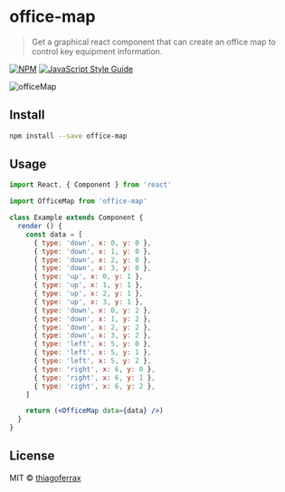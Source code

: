 # office-map

> Get a graphical react component that can create an office map to control key equipment information.

[![NPM](https://img.shields.io/npm/v/office-map.svg)](https://www.npmjs.com/package/office-map) [![JavaScript Style Guide](https://img.shields.io/badge/code_style-standard-brightgreen.svg)](https://standardjs.com)

![officeMap](https://user-images.githubusercontent.com/43149895/54888655-ab1a0b00-4e7d-11e9-88cf-b22dca598a12.jpg)

## Install

```bash
npm install --save office-map
```

## Usage

```jsx
import React, { Component } from 'react'

import OfficeMap from 'office-map'

class Example extends Component {
  render () {
    const data = [
      { type: 'down', x: 0, y: 0 },
      { type: 'down', x: 1, y: 0 },
      { type: 'down', x: 2, y: 0 },
      { type: 'down', x: 3, y: 0 },     
      { type: 'up', x: 0, y: 1 },
      { type: 'up', x: 1, y: 1 },
      { type: 'up', x: 2, y: 1 },
      { type: 'up', x: 3, y: 1 },
      { type: 'down', x: 0, y: 2 },
      { type: 'down', x: 1, y: 2 },
      { type: 'down', x: 2, y: 2 },
      { type: 'down', x: 3, y: 2 },
      { type: 'left', x: 5, y: 0 },
      { type: 'left', x: 5, y: 1 },
      { type: 'left', x: 5, y: 2 },
      { type: 'right', x: 6, y: 0 },
      { type: 'right', x: 6, y: 1 },
      { type: 'right', x: 6, y: 2 },
    ]

    return (<OfficeMap data={data} />)
  }
}
```

## License

MIT © [thiagoferrax](https://github.com/thiagoferrax)
